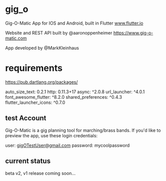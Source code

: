 # gig_o

Gig-O-Matic App for IOS and Android, built in Flutter
www.flutter.io

Website and REST API built by @aaronoppenheimer
https://www.gig-o-matic.com

App developed by @MarkKleinhaus

# requirements
https://pub.dartlang.org/packages/

auto_size_text: 0.2.1
http: 0.11.3+17
async: ^2.0.8
url_launcher: ^4.0.1
font_awesome_flutter: ^8.2.0
shared_preferences: ^0.4.3
flutter_launcher_icons: ^0.7.0

## test Account

Gig-O-Matic is a gig planning tool for marching/brass bands. If you'd like to preview the app, use these login credentials:

user: gigOTestUser@gmail.com
password: mycoolpassword

## current status

beta v2, v1 release coming soon...

